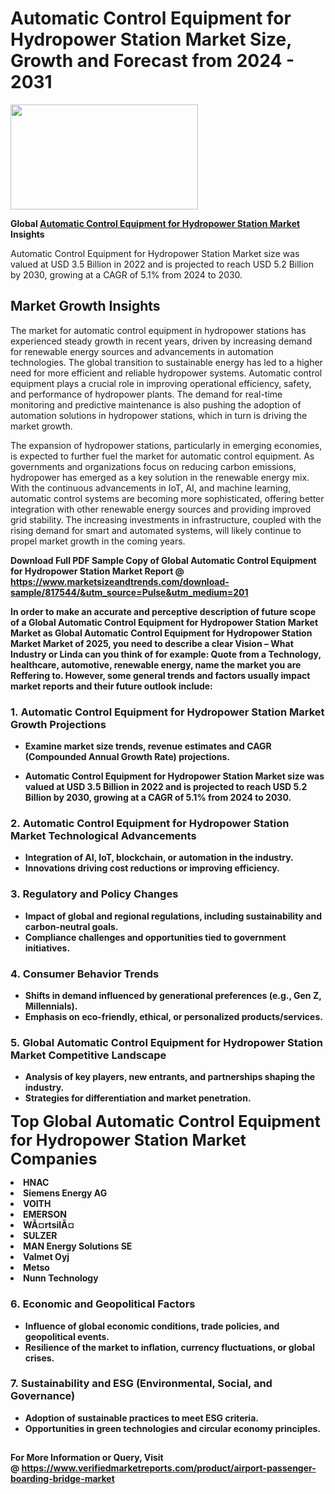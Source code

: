 <H1>Automatic Control Equipment for Hydropower Station Market Size, Growth and Forecast from 2024 - 2031</H1><img class="aligncenter size-medium wp-image-584254" src="https://thirdeyenews.in/wp-content/uploads/2024/09/Global-Market-Research-300x168.jpeg" alt="" width="300" height="168" /><p><strong>Global&nbsp;<a href="https://www.marketsizeandtrends.com/download-sample/817544/&amp;utm_source=Pulse&amp;utm_medium=201">Automatic Control Equipment for Hydropower Station Market</a> Insights</strong></p><p>Automatic Control Equipment for Hydropower Station Market size was valued at USD 3.5 Billion in 2022 and is projected to reach USD 5.2 Billion by 2030, growing at a CAGR of 5.1% from 2024 to 2030.</p><p><h2>Market Growth Insights</h2> <p>The market for automatic control equipment in hydropower stations has experienced steady growth in recent years, driven by increasing demand for renewable energy sources and advancements in automation technologies. The global transition to sustainable energy has led to a higher need for more efficient and reliable hydropower systems. Automatic control equipment plays a crucial role in improving operational efficiency, safety, and performance of hydropower plants. The demand for real-time monitoring and predictive maintenance is also pushing the adoption of automation solutions in hydropower stations, which in turn is driving the market growth.</p> <p><strong></strong></p> <p>The expansion of hydropower stations, particularly in emerging economies, is expected to further fuel the market for automatic control equipment. As governments and organizations focus on reducing carbon emissions, hydropower has emerged as a key solution in the renewable energy mix. With the continuous advancements in IoT, AI, and machine learning, automatic control systems are becoming more sophisticated, offering better integration with other renewable energy sources and providing improved grid stability. The increasing investments in infrastructure, coupled with the rising demand for smart and automated systems, will likely continue to propel market growth in the coming years.</p> <p><strong></p><p><span class=""><strong>Download Full PDF Sample Copy of Global Automatic Control Equipment for Hydropower Station Market Report</strong> @ <a href="https://www.marketsizeandtrends.com/download-sample/817544/&amp;utm_source=Pulse&amp;utm_medium=201" target="_blank">https://www.marketsizeandtrends.com/download-sample/817544/&amp;utm_source=Pulse&amp;utm_medium=201</a></span></p><p>In order to make an accurate and perceptive description of future scope of a Global&nbsp;Automatic Control Equipment for Hydropower Station Market Market as Global&nbsp;Automatic Control Equipment for Hydropower Station Market Market of 2025, you need to describe a clear Vision &ndash; What Industry or Linda can you think of for example: Quote from a Technology, healthcare, automotive, renewable energy, name the market you are Reffering to. However, some general trends and factors usually impact market reports and their future outlook include:</p><h3>1.&nbsp;<strong>Automatic Control Equipment for Hydropower Station Market Growth Projections</strong></h3><ul><li>Examine market size trends, revenue estimates and CAGR (Compounded Annual Growth Rate) projections.</li><li><p>Automatic Control Equipment for Hydropower Station Market size was valued at USD 3.5 Billion in 2022 and is projected to reach USD 5.2 Billion by 2030, growing at a CAGR of 5.1% from 2024 to 2030.</p></li></ul><h3>2.&nbsp;<strong>Automatic Control Equipment for Hydropower Station Market Technological Advancements</strong></h3><ul><li>Integration of AI, IoT, blockchain, or automation in the industry.</li><li>Innovations driving cost reductions or improving efficiency.</li></ul><h3>3.&nbsp;<strong>Regulatory and Policy Changes</strong></h3><ul><li>Impact of global and regional regulations, including sustainability and carbon-neutral goals.</li><li>Compliance challenges and opportunities tied to government initiatives.</li></ul><h3>4.&nbsp;<strong>Consumer Behavior Trends</strong></h3><ul><li>Shifts in demand influenced by generational preferences (e.g., Gen Z, Millennials).</li><li>Emphasis on eco-friendly, ethical, or personalized products/services.</li></ul><h3>5.&nbsp;<strong>Global Automatic Control Equipment for Hydropower Station Market Competitive Landscape</strong></h3><ul><li>Analysis of key players, new entrants, and partnerships shaping the industry.</li><li>Strategies for differentiation and market penetration.</li></ul><p data-pm-slice="1 1 []"><span style="color: inherit; font-family: inherit; font-size: 25px;">Top Global Automatic Control Equipment for Hydropower Station Market Companies</span></p><div class="" data-test-id=""><p><li>HNAC</li><li> Siemens Energy AG</li><li> VOITH</li><li> EMERSON</li><li> WÃ¤rtsilÃ¤</li><li> SULZER</li><li> MAN Energy Solutions SE</li><li> Valmet Oyj</li><li> Metso</li><li> Nunn Technology</li></p></div><h3>6.&nbsp;<strong>Economic and Geopolitical Factors</strong></h3><ul><li>Influence of global economic conditions, trade policies, and geopolitical events.</li><li>Resilience of the market to inflation, currency fluctuations, or global crises.</li></ul><h3>7.&nbsp;<strong>Sustainability and ESG (Environmental, Social, and Governance)</strong></h3><ul><li>Adoption of sustainable practices to meet ESG criteria.</li><li>Opportunities in green technologies and circular economy principles.</li></ul><h2><strong style="font-size: 14px;">For More Information or Query, Visit @&nbsp;</strong><a style="background-color: #ffffff; font-size: 14px;" href="https://www.marketsizeandtrends.com/report/automatic-control-equipment-for-hydropower-station-market/" target="_blank">https://www.verifiedmarketreports.com/product/airport-passenger-boarding-bridge-market</a></h2>
